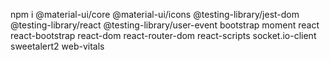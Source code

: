 npm i @material-ui/core @material-ui/icons @testing-library/jest-dom @testing-library/react @testing-library/user-event bootstrap moment react react-bootstrap react-dom react-router-dom react-scripts socket.io-client sweetalert2 web-vitals
